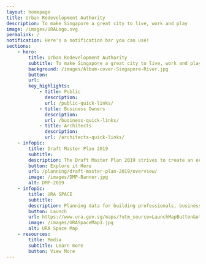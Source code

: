 ```yaml
---
layout: homepage
title: Urban Redevelopment Authority
description: To make Singapore a great city to live, work and play
image: /images/URALogo.svg
permalink: /
notification: Here's a notification bar you can use!
sections:
    - hero:
        title: Urban Redevelopment Authority
        subtitle: To make Singapore a great city to live, work and play
        background: /images/Album-cover-Singapore-River.jpg
        button: 
        url: 
        key_highlights:
            - title: Public
              description: 
              url: /public-quick-links/
            - title: Business Owners
              description: 
              url: /business-quick-links/
            - title: Architects
              description: 
              url: /architects-quick-links/
    - infopic:
        title: Draft Master Plan 2019
        subtitle: 
        description: The Draft Master Plan 2019 strives to create an economically vibrant and liveable home for all.
        button: Explore it Here
        url: /planning/draft-master-plan-2019/overview/
        image: /images/DMP-Banner.jpg
        alt: DMP-2019
    - infopic:
        title: URA SPACE
        subtitle: 
        description: Planning data for building professionals, business operators and public
        button: Launch
        url: https://www.ura.gov.sg/maps/?utm_source=LaunchMapButton&utm_medium=website&utm_campaign=URASpace-Home&utm_content=URASpace-Home
        image: /images/URASpaceMap1.jpg
        alt: URA Space Map
    - resources:
        title: Media
        subtitle: Learn more
        button: View More
---
```

